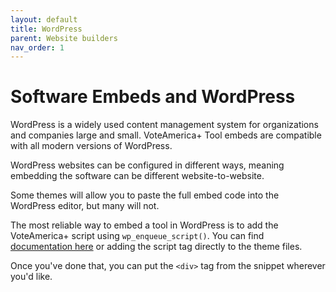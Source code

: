 ```yaml
---
layout: default
title: WordPress
parent: Website builders
nav_order: 1
---
```


# Software Embeds and WordPress

WordPress is a widely used content management system for organizations and companies large and small. VoteAmerica+ Tool embeds are compatible with all modern versions of WordPress.

WordPress websites can be configured in different ways, meaning embedding the software can be different website-to-website.

Some themes will allow you to paste the full embed code into the WordPress editor, but many will not.

The most reliable way to embed a tool in WordPress is to add the VoteAmerica+ script using `wp_enqueue_script()`. You can find [documentation here](https://developer.wordpress.org/reference/functions/wp_enqueue_script/) or adding the script tag directly to the theme files.

Once you've done that, you can put the `<div>` tag from the snippet wherever you'd like.


